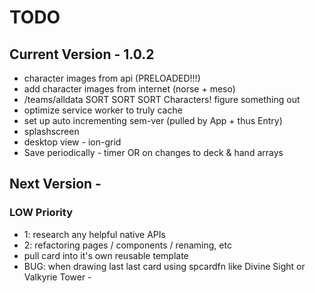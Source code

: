 # TODO

## Current Version -  1.0.2
- character images from api (PRELOADED!!!)
- add character images from internet (norse + meso)
- /teams/alldata SORT SORT SORT Characters! figure something out
- optimize service worker to truly cache
- set up auto incrementing sem-ver (pulled by App + thus Entry)
- splashscreen
- desktop view - ion-grid
- Save periodically - timer OR on changes to deck & hand arrays

## Next Version -  


### LOW Priority
- 1: research any helpful native APIs
- 2: refactoring pages / components / renaming, etc
- pull card into it's own reusable template
- BUG: when drawing last last card using spcardfn like Divine Sight or Valkyrie Tower - 

